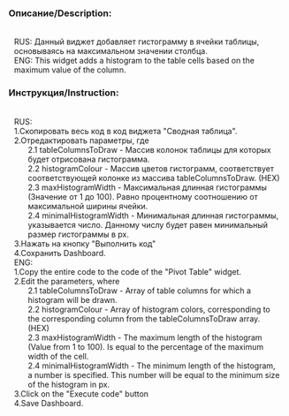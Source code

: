 <div style="padding-left: 10px">
<h3>Описание/Description:</h3></br>
<div style="padding-left: 10px">
RUS: Данный виджет добавляет гистограмму в ячейки таблицы, основываясь на максимальном значении столбца.</br>
ENG: This widget adds a histogram to the table cells based on the maximum value of the column.</br>
</div>
<h3>Инструкция/Instruction:</h3></br>
<div style="padding-left: 10px">
RUS:</br>
1.Скопировать весь код в код виджета "Сводная таблица".</br>
2.Отредактировать параметры, где </br>
<div style="padding-left: 25px">
2.1 tableColumnsToDraw - Массив колонок таблицы для которых будет отрисована гистограмма.</br>
2.2 histogramColour - Массив цветов гистограмм, соответствует соответствующей колонке из массива tableColumnsToDraw. (HEX)</br>
2.3 maxHistogramWidth - Максимальная длинная гистограммы (Значение от 1 до 100). Равно процентному соотношению от максимальной ширины ячейки.</br>
2.4 minimalHistogramWidth - Минимальная длинная гистограммы, указывается число. Данному числу будет равен минимальный размер гистограммы в px.</br>
</div>
3.Нажать на кнопку "Выполнить код"</br>
4.Сохранить Dashboard.</br>
ENG:</br>
1.Copy the entire code to the code of the "Pivot Table" widget.</br>
2.Edit the parameters, where</br>
<div style="padding-left: 25px">
2.1 tableColumnsToDraw - Array of table columns for which a histogram will be drawn.</br>
2.2 histogramColour - Array of histogram colors, corresponding to the corresponding column from the tableColumnsToDraw array. (HEX)</br>
2.3 maxHistogramWidth - The maximum length of the histogram (Value from 1 to 100). Is equal to the percentage of the maximum width of the cell.</br>
2.4 minimalHistogramWidth - The minimum length of the histogram, a number is specified. This number will be equal to the minimum size of the histogram in px.</br>
</div>
 3.Click on the "Execute code" button</br>
 4.Save Dashboard.</br>
</div>
 </div>